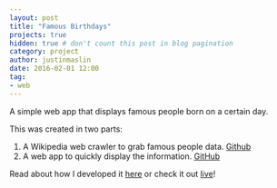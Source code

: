 ```yaml
---
layout: post
title: "Famous Birthdays"
projects: true
hidden: true # don't count this post in blog pagination
category: project
author: justinmaslin
date: 2016-02-01 12:00
tag:
- web
---
```


A simple web app that displays famous people born on a certain day.

This was created in two parts:
  1. A Wikipedia web crawler to grab famous people data. [Github](https://github.com/jmaslin/wikiCrawler)
  2. A web app to quickly display the information. [GitHub](https://github.com/jmaslin/birthday)

Read about how I developed it [here](/learning-to-crawl-the-internet/) or check it out [live](https://famousbirthday.netlify.com)!
